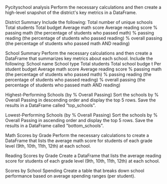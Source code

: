 Pycityschool analysis
Perform the necessary calculations and then create a high-level snapshot of the district's key metrics in a DataFrame.

District Summary
Include the following:
Total number of unique schools
Total students 
Total budget
Average math score
Average reading score
% passing math (the percentage of students who passed math)
% passing reading (the percentage of students who passed reading)
% overall passing (the percentage of students who passed math AND reading)

School Summary 
Perform the necessary calculations and then create a DataFrame that summarizes key metrics about each school.
Include the following: 
School name 
School type
Total students 
Total school budge
t Per student budget
Average math score
Average reading score
% passing math (the percentage of students who passed math)
% passing reading (the percentage of students who passed reading)
% overall passing (the percentage of students who passed math AND reading)

Highest-Performing Schools (by % Overall Passing) Sort the schools by % Overall Passing in descending order and display the top 5 rows. Save the results in a DataFrame called "top_schools".

Lowest-Performing Schools (by % Overall Passing) Sort the schools by % Overall Passing in ascending order and display the top 5 rows. Save the results in a DataFrame called "bottom_schools".

Math Scores by Grade Perform the necessary calculations to create a DataFrame that lists the average math score for students of each grade level (9th, 10th, 11th, 12th) at each school.

Reading Scores by Grade Create a DataFrame that lists the average reading score for students of each grade level (9th, 10th, 11th, 12th) at each school.

Scores by School Spending Create a table that breaks down school performance based on average spending ranges (per student).
